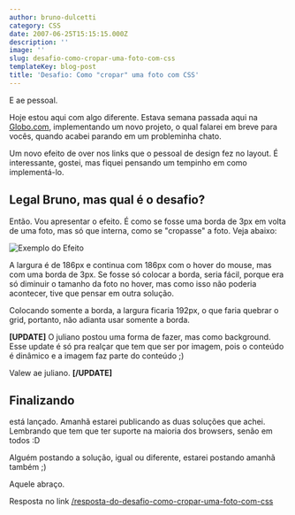 ```yaml
---
author: bruno-dulcetti
category: CSS
date: 2007-06-25T15:15:15.000Z
description: ''
image: ''
slug: desafio-como-cropar-uma-foto-com-css
templateKey: blog-post
title: 'Desafio: Como "cropar" uma foto com CSS'
---
```


E ae pessoal.

Hoje estou aqui com algo diferente. Estava semana passada aqui na <a href="http://www.globo.com">Globo.com</a>, implementando um novo projeto, o qual falarei em breve para vocês, quando acabei parando em um probleminha chato.

Um novo efeito de over nos links que o pessoal de design fez no layout. É interessante, gostei, mas fiquei pensando um tempinho em como implementá-lo.

## Legal Bruno, mas qual é o desafio?

Então. Vou apresentar o efeito. É como se fosse uma borda de 3px em volta de uma foto, mas só que interna, como se "cropasse" a foto. Veja abaixo:

<img src="/assets/images/posts/efeito.jpg" alt="Exemplo do Efeito" />

A largura é de 186px e continua com 186px com o hover do mouse, mas com uma borda de 3px. Se fosse só colocar a borda, seria fácil, porque era só diminuir o tamanho da foto no hover, mas como isso não poderia acontecer, tive que pensar em outra solução.

Colocando somente a borda, a largura ficaria 192px, o que faria quebrar o grid, portanto, não adianta usar somente a borda.

**[UPDATE]**
O juliano postou uma forma de fazer, mas como background. Esse update é só pra realçar que tem que ser por imagem, pois o conteúdo é dinâmico e a imagem faz parte do conteúdo ;)

Valew ae juliano.
**[/UPDATE]**

## Finalizando

está lançado. Amanhã estarei publicando as duas soluções que achei. Lembrando que tem que ter suporte na maioria dos browsers, senão em todos :D

Alguém postando a solução, igual ou diferente, estarei postando amanhã também ;)

Aquele abraço.

Resposta no link <a href="/resposta-do-desafio-como-cropar-uma-foto-com-css">/resposta-do-desafio-como-cropar-uma-foto-com-css</a>
